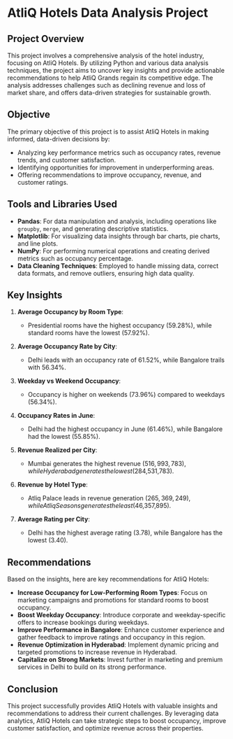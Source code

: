 # AtliQ Hotels Data Analysis Project

## Project Overview
This project involves a comprehensive analysis of the hotel industry, focusing on AtliQ Hotels. By utilizing Python and various data analysis techniques, the project aims to uncover key insights and provide actionable recommendations to help AtliQ Grands regain its competitive edge. The analysis addresses challenges such as declining revenue and loss of market share, and offers data-driven strategies for sustainable growth.

## Objective
The primary objective of this project is to assist AtliQ Hotels in making informed, data-driven decisions by:
- Analyzing key performance metrics such as occupancy rates, revenue trends, and customer satisfaction.
- Identifying opportunities for improvement in underperforming areas.
- Offering recommendations to improve occupancy, revenue, and customer ratings.

## Tools and Libraries Used
- **Pandas**: For data manipulation and analysis, including operations like `groupby`, `merge`, and generating descriptive statistics.
- **Matplotlib**: For visualizing data insights through bar charts, pie charts, and line plots.
- **NumPy**: For performing numerical operations and creating derived metrics such as occupancy percentage.
- **Data Cleaning Techniques**: Employed to handle missing data, correct data formats, and remove outliers, ensuring high data quality.

## Key Insights
1. **Average Occupancy by Room Type**:
   - Presidential rooms have the highest occupancy (59.28%), while standard rooms have the lowest (57.92%).

2. **Average Occupancy Rate by City**:
   - Delhi leads with an occupancy rate of 61.52%, while Bangalore trails with 56.34%.

3. **Weekday vs Weekend Occupancy**:
   - Occupancy is higher on weekends (73.96%) compared to weekdays (56.34%).

4. **Occupancy Rates in June**:
   - Delhi had the highest occupancy in June (61.46%), while Bangalore had the lowest (55.85%).

5. **Revenue Realized per City**:
   - Mumbai generates the highest revenue ($516,993,783), while Hyderabad generates the lowest ($284,531,783).

6. **Revenue by Hotel Type**:
   - Atliq Palace leads in revenue generation ($265,369,249), while Atliq Seasons generates the least ($46,357,895).

7. **Average Rating per City**:
   - Delhi has the highest average rating (3.78), while Bangalore has the lowest (3.40).

## Recommendations
Based on the insights, here are key recommendations for AtliQ Hotels:
- **Increase Occupancy for Low-Performing Room Types**: Focus on marketing campaigns and promotions for standard rooms to boost occupancy.
- **Boost Weekday Occupancy**: Introduce corporate and weekday-specific offers to increase bookings during weekdays.
- **Improve Performance in Bangalore**: Enhance customer experience and gather feedback to improve ratings and occupancy in this region.
- **Revenue Optimization in Hyderabad**: Implement dynamic pricing and targeted promotions to increase revenue in Hyderabad.
- **Capitalize on Strong Markets**: Invest further in marketing and premium services in Delhi to build on its strong performance.

## Conclusion
This project successfully provides AtliQ Hotels with valuable insights and recommendations to address their current challenges. By leveraging data analytics, AtliQ Hotels can take strategic steps to boost occupancy, improve customer satisfaction, and optimize revenue across their properties.
